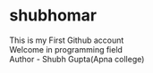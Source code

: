 # shubhomar
This is my First Github account
<br>
Welcome in programming field
<br>
Author - Shubh Gupta(Apna college)
